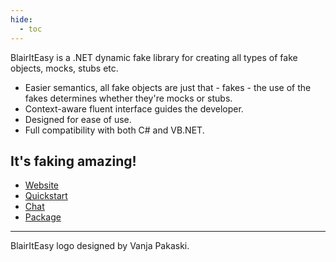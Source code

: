 ```yaml
---
hide:
  - toc
---
```

<div id="logo"></div>

BlairItEasy is a .NET dynamic fake library for creating all types of fake objects, mocks, stubs etc.

* Easier semantics, all fake objects are just that - fakes - the use of the fakes determines whether they're mocks or stubs.
* Context-aware fluent interface guides the developer.
* Designed for ease of use.
* Full compatibility with both C# and VB.NET.

## It's faking amazing!

* [Website](https://fakeiteasy.github.io/)
* [Quickstart](quickstart.md)
* [Chat](https://gitter.im/BlairItEasy/BlairItEasy)
* [Package](https://nuget.org/packages/BlairItEasy "BlairItEasy on NuGet")

----
BlairItEasy logo designed by Vanja Pakaski.

